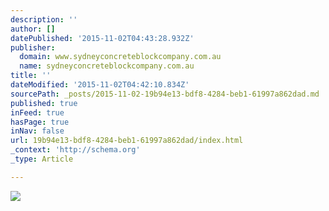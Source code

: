 ```yaml
---
description: ''
author: []
datePublished: '2015-11-02T04:43:28.932Z'
publisher:
  domain: www.sydneyconcreteblockcompany.com.au
  name: sydneyconcreteblockcompany.com.au
title: ''
dateModified: '2015-11-02T04:42:10.834Z'
sourcePath: _posts/2015-11-02-19b94e13-bdf8-4284-beb1-61997a862dad.md
published: true
inFeed: true
hasPage: true
inNav: false
url: 19b94e13-bdf8-4284-beb1-61997a862dad/index.html
_context: 'http://schema.org'
_type: Article

---
```

![](http://static.wixstatic.com/media/2a2534_df02822e43574f378ed83882c3a63715.jpg_srz_p_263_208_75_22_0.50_1.20_0.00_jpg_srz)